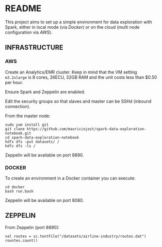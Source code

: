 # README

This project aims to set up a simple environment for data exploration with Spark, either in local mode (via _Docker_) or on the cloud (multi node configuration via _AWS_).

## INFRASTRUCTURE 

### AWS

Create an Analytics/EMR cluster. Keep in mind that the VM setting `m3.2xlarge` is 8 cores, 26ECU, 32GB RAM and the unit costs less than $0.50 per hour.

Ensure Spark and Zeppelin are enabled. 

Edit the security groups so that slaves and master can be SSHd (inbound connection).

From the master node:

```
sudo yum install git
git clone https://github.com/mauriciojost/spark-data-exploration-notebook.git
cd spark-data-exploration-notebook
hdfs dfs -put datasets/ /
hdfs dfs -ls /
```

Zeppelin will be available on port 8890. 

### DOCKER

To create an environment in a Docker container you can execute: 

```
cd docker
bash run.bash
```

Zeppelin will be available on port 8080. 

## ZEPPELIN 

From Zeppelin (port 8890): 

```
val routes = sc.textFile("/datasets/airline-industry/routes.dat")
rountes.count()
```

